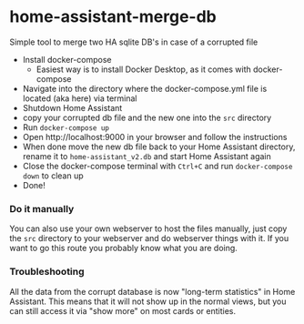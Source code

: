 # home-assistant-merge-db
Simple tool to merge two HA sqlite DB's in case of a corrupted file

- Install docker-compose
  - Easiest way is to install Docker Desktop, as it comes with docker-compose
- Navigate into the directory where the docker-compose.yml file is located (aka here) via terminal
- Shutdown Home Assistant
- copy your corrupted db file and the new one into the `src` directory
- Run `docker-compose up`
- Open http://localhost:9000 in your browser and follow the instructions
- When done move the new db file back to your Home Assistant directory, rename it to `home-assistant_v2.db` and start Home Assistant again
- Close the docker-compose terminal with `Ctrl+C` and run `docker-compose down` to clean up
- Done!

### Do it manually
You can also use your own webserver to host the files manually, just copy the `src` directory to your webserver and do webserver things with it. If you want to go this route you probably know what you are doing.

### Troubleshooting
All the data from the corrupt database is now "long-term statistics" in Home Assistant. This means that it will not show up in the normal views, but you can still access it via "show more" on most cards or entities.
